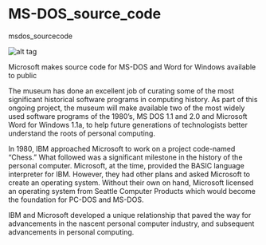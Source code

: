 MS-DOS_source_code
==================

msdos_sourcecode

![alt tag](http://blogs.technet.com/cfs-file.ashx/__key/communityserver-blogs-components-weblogfiles/00-00-00-80-54-metablogapi/MS_2D00_DOSProducts_5F00_1523_5F00_583072E2.png)

Microsoft makes source code for MS-DOS and Word for Windows available to public

The museum has done an excellent job of curating some of the most significant historical software programs in computing history. As part of this ongoing project, the museum will make available two of the most widely used software programs of the 1980’s, MS DOS 1.1 and 2.0 and Microsoft Word for Windows 1.1a, to help future generations of technologists better understand the roots of personal computing.

In 1980, IBM approached Microsoft to work on a project code-named “Chess.” What followed was a significant milestone in the history of the personal computer. Microsoft, at the time, provided the BASIC language interpreter for IBM. However, they had other plans and asked Microsoft to create an operating system. Without their own on hand, Microsoft licensed an operating system from Seattle Computer Products which would become the foundation for PC-DOS and MS-DOS.

IBM and Microsoft developed a unique relationship that paved the way for advancements in the nascent personal computer industry, and subsequent advancements in personal computing.
